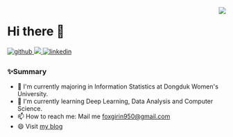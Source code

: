 <div align="right">
<img src="https://komarev.com/ghpvc/?username=hongbi-lee&style=flat-square&color=blueviolet" align="right" />
</div>

# Hi there 👋
<p>
  <a href="https://github.com/hongbi-lee" target="_blank">
    <img src=https://img.shields.io/badge/github-%2324292e.svg?&style=for-the-badge&logo=github&logoColor=white alt=github style="margin-bottom: 5px;" />
  </a>
  <a href="https://soy3on.tistory.com/" target="_blank">
     <img src="https://img.shields.io/badge/Tistory-000000?style=for-the-badge&logo=Tistory&logoColor=white alt=tistory style="margin-bottom: 5px"/>
  </a>
  <a href="https://linkedin.com/in/soyeon-lee-77a267220/" target="_blank">
    <img src=https://img.shields.io/badge/linkedin-%231E77B5.svg?&style=for-the-badge&logo=linkedin&logoColor=white alt=linkedin style="margin-bottom: 5px;" />
  </a>
</p>


<!--
## Github Stats  
<table style="border-collapse:collapse;border-spacing:0">
  <tr>
    <td valign="top" width="50%">
      <img src="https://github-readme-stats.vercel.app/api?username=hongbi-lee&show_icons=true&count_private=true&hide_border=true" align="left" style="width: 100%" />
    </td>
    <td valign="top" width="50%">
       <img src="https://github-readme-stats.vercel.app/api/top-langs/?username=hongbi-lee&hide_border=true&layout=compact" align="left" style="width: 100%" />
    </td>
  </tr>
</table>  
-->


<!-- 
### 💫 Experience
- **OSS** - Lead Mentee, Open Source Contribution Academy(Aug 2021 ~)

-->

### ✨Summary
- 🌱 I'm currently majoring in Information Statistics at Dongduk Women's University. <br />
- 📖 I'm currently learning Deep Learning, Data Analysis and Computer Science.
- 📫 How to reach me: Mail me foxgirin950@gmail.com <br />
- 😄 Visit [my blog](https://soy3on.tistory.com/)

<br>

<!--
### 💪 Skills

<table>
  <tr>
    <td valign="top" width="50%">
      <h4 >Platforms & Languages <h4>
      <i> Techs that I've used at least once </i>
      <p>
          <img src="https://img.shields.io/badge/C-A8B9CC?style=flat-square&logo=C&logoColor=black"/>
          <img src="https://img.shields.io/badge/JAVA-007396?style=flat-square&logo=JAVA&logoColor=white"/>
          <img src="https://img.shields.io/badge/Python-3776AB?style=flat-square&logo=Python&logoColor=white"/>
          <img src="https://img.shields.io/badge/JavaScript-F7DF1E?style=flat-square&logo=Javascript&logoColor=black"/>     
          <img src="https://img.shields.io/badge/Vue.js-4FC08D?style=flat-square&logo=Vue.js&logoColor=white"/>
          <img src="https://img.shields.io/badge/R-276DC3?style=flat-square&logo=R&logoColor=white"/>
      </p>
      <p>
          <img src="https://img.shields.io/badge/Flask-000000?style=flat-square&logo=Flask&logoColor=white"/>     
          <img src="https://img.shields.io/badge/Django-092E20?style=flat-square&logo=Django&logoColor=white"/>
      </p>
    </td>
    <td valign="top" width="50%">
       <h4 >Tools <h4>
       <i>Tools that I've used at least once </i>
       <p>
        <img src="https://img.shields.io/badge/Git-F05032?style=flat-square&logo=Git&logoColor=white"/>
        <img src="https://img.shields.io/badge/IntelliJ IDEA-000000?style=flat-square&logo=IntelliJIDEA&logoColor=#276DC3"/>
       </p>
    </td>
  </tr>
</table>  
-->

<br/> 

<!--
**hongbi-lee/hongbi-lee** is a ✨ _special_ ✨ repository because its `README.md` (this file) appears on your GitHub profile.

Here are some ideas to get you started:

- 🔭 I’m currently working on ...

- 👯 I’m looking to collaborate on ...
- 🤔 I’m looking for help with ...
- 💬 Ask me about ...
- 😄 Pronouns: ...
- ⚡ Fun fact: ...
-->
